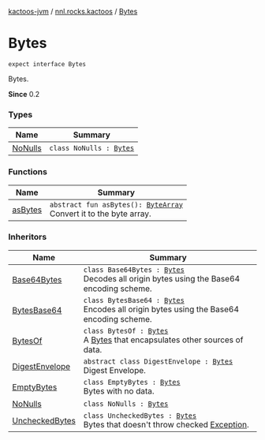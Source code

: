 [kactoos-jvm](../../index.md) / [nnl.rocks.kactoos](../index.md) / [Bytes](./index.md)

# Bytes

`expect interface Bytes`

Bytes.

**Since**
0.2

### Types

| Name | Summary |
|---|---|
| [NoNulls](-no-nulls/index.md) | `class NoNulls : `[`Bytes`](./index.md) |

### Functions

| Name | Summary |
|---|---|
| [asBytes](as-bytes.md) | `abstract fun asBytes(): `[`ByteArray`](https://kotlinlang.org/api/latest/jvm/stdlib/kotlin/-byte-array/index.html)<br>Convert it to the byte array. |

### Inheritors

| Name | Summary |
|---|---|
| [Base64Bytes](../../nnl.rocks.kactoos.bytes/-base64-bytes/index.md) | `class Base64Bytes : `[`Bytes`](./index.md)<br>Decodes all origin bytes using the Base64 encoding scheme. |
| [BytesBase64](../../nnl.rocks.kactoos.bytes/-bytes-base64/index.md) | `class BytesBase64 : `[`Bytes`](./index.md)<br>Encodes all origin bytes using the Base64 encoding scheme. |
| [BytesOf](../../nnl.rocks.kactoos.io/-bytes-of/index.md) | `class BytesOf : `[`Bytes`](./index.md)<br>A [Bytes](./index.md) that encapsulates other sources of data. |
| [DigestEnvelope](../../nnl.rocks.kactoos.io/-digest-envelope/index.md) | `abstract class DigestEnvelope : `[`Bytes`](./index.md)<br>Digest Envelope. |
| [EmptyBytes](../../nnl.rocks.kactoos.io/-empty-bytes/index.md) | `class EmptyBytes : `[`Bytes`](./index.md)<br>Bytes with no data. |
| [NoNulls](-no-nulls/index.md) | `class NoNulls : `[`Bytes`](./index.md) |
| [UncheckedBytes](../../nnl.rocks.kactoos.io/-unchecked-bytes/index.md) | `class UncheckedBytes : `[`Bytes`](./index.md)<br>Bytes that doesn't throw checked [Exception](https://kotlinlang.org/api/latest/jvm/stdlib/kotlin/-exception/index.html). |
